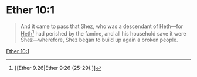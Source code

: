 # Ether 10:1

> And it came to pass that Shez, who was a descendant of Heth—for <u>Heth</u>[^a] had perished by the famine, and all his household save it were Shez—wherefore, Shez began to build up again a broken people.

[Ether 10:1](https://www.churchofjesuschrist.org/study/scriptures/bofm/ether/10?lang=eng&id=p1#p1)


[^a]: [[Ether 9.26|Ether 9:26 (25-29).]]
